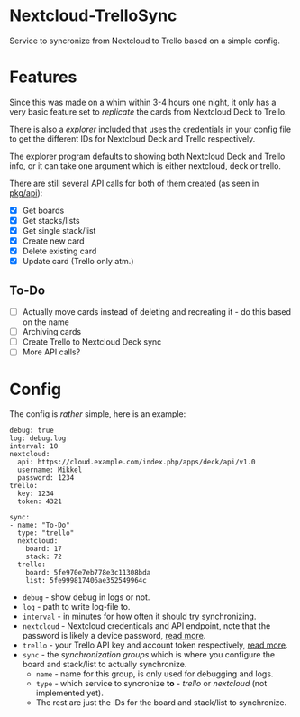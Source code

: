 # Nextcloud-TrelloSync
 Service to syncronize from Nextcloud to Trello based on a simple config.

# Features
Since this was made on a whim within 3-4 hours one night, it only has a very basic feature set to *replicate* the cards from Nextcloud Deck to Trello.

There is also a *explorer* included that uses the credentials in your config file to get the different IDs for Nextcloud Deck and Trello respectively.

The explorer program defaults to showing both Nextcloud Deck and Trello info, or it can take one argument which is either nextcloud, deck or trello.

There are still several API calls for both of them created (as seen in [pkg/api](pkg/api)):
- [x] Get boards
- [x] Get stacks/lists
- [x] Get single stack/list
- [x] Create new card
- [x] Delete existing card
- [x] Update card (Trello only atm.)

## To-Do
- [ ] Actually move cards instead of deleting and recreating it - do this based on the name
- [ ] Archiving cards
- [ ] Create Trello to Nextcloud Deck sync
- [ ] More API calls?

# Config
The config is *rather* simple, here is an example:
```
debug: true
log: debug.log
interval: 10
nextcloud:
  api: https://cloud.example.com/index.php/apps/deck/api/v1.0
  username: Mikkel
  password: 1234
trello:
  key: 1234
  token: 4321

sync:
- name: "To-Do"
  type: "trello"
  nextcloud:
    board: 17
    stack: 72
  trello:
    board: 5fe970e7eb778e3c11308bda
    list: 5fe999817406ae352549964c
```
- `debug` - show debug in logs or not.
- `log` - path to write log-file to.
- `interval` - in minutes for how often it should try synchronizing.
- `nextcloud` - Nextcloud credenticals and API endpoint, note that the password is likely a device password, [read more](https://docs.nextcloud.com/server/stable/user_manual/en/session_management.html#managing-devices).
- `trello` - your Trello API key and account token respectively, [read more](https://developer.atlassian.com/cloud/trello/guides/rest-api/api-introduction/).
- `sync` - the *synchronization groups* which is where you configure the board and stack/list to actually synchronize.
  - `name` - name for this group, is only used for debugging and logs.
  - `type` - which service to syncronize **to** - *trello* or *nextcloud* (not implemented yet).
  - The rest are just the IDs for the board and stack/list to synchronize.